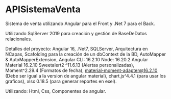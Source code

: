# APISistemaVenta

Sistema de venta utilizando Angular para el Front y .Net 7 para el Back.

Utilizando SqlServer 2019 para creación y gestión de BaseDeDatos relacionales.

Detalles del proyecto:
Angular 16,
.Net7,
SQLServer,
Arquitectura en NCapas, 
Scafolding para la creación de un dbContext de la BD,
AutoMapper & AutoMapperExtension,
Angular CLI: 16.2.10
Node: 16.20.2
Angular Material 16.2.10
Sweetalert2 ^11.6.13 (Alertas personalizadas),
Moment^2.29.4 (Formatos de fecha),
material-moment-adapter@16.2.10 (Debe ser igual a la version de angular material), 
chart.js^4.4.1 (para usar los graficos),
xlsx 0.18.5 (para generar reportes en exel).

Utilizando: 
Html,
Css,
Componentes de angular.
